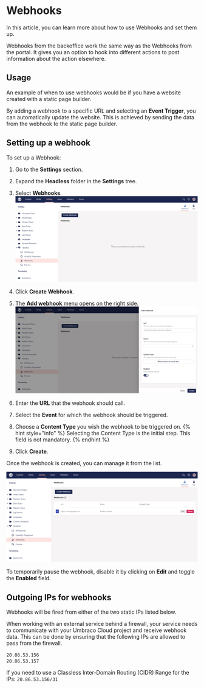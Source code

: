 # Webhooks

In this article, you can learn more about how to use Webhooks and set them up.

Webhooks from the backoffice work the same way as the Webhooks from the portal. It gives you an option to hook into different actions to post information about the action elsewhere.

## Usage

An example of when to use webhooks would be if you have a website created with a static page builder.

By adding a webhook to a specific URL and selecting an **Event Trigger**, you can automatically update the website. This is achieved by sending the data from the webhook to the static page builder.

## Setting up a webhook

To set up a Webhook:

1. Go to the **Settings** section.
2. Expand the **Headless** folder in the **Settings** tree.
3. Select **Webhooks**.
    ![Webhooks Dashboard](images/webhooksDashboards-1.png)

4. Click **Create Webhook**.
5. The **Add webhook** menu opens on the right side.
    ![Add Webhooks Menu](images/addWebhook-1.png)

6. Enter the **URL** that the webhook should call.
7. Select the **Event** for which the webhook should be triggered.
8. Choose a **Content Type** you wish the webhook to be triggered on.
    {% hint style="info" %}
    Selecting the Content Type is the initial step. This field is not mandatory.
    {% endhint %}
9. Click **Create**.

Once the webhook is created, you can manage it from the list.

![Manage Webhooks](images/manageWebhooks-1.png)

To temporarily pause the webhook, disable it by clicking on **Edit** and toggle the **Enabled** field.

## Outgoing IPs for webhooks

Webhooks will be fired from either of the two static IPs listed below.

When working with an external service behind a firewall, your service needs to communicate with your Umbraco Cloud project and receive webhook data. This can be done by ensuring that the following IPs are allowed to pass from the firewall.

```
20.86.53.156
20.86.53.157
```
If you need to use a Classless Inter-Domain Routing (CIDR) Range for the IPs: `20.86.53.156/31`
